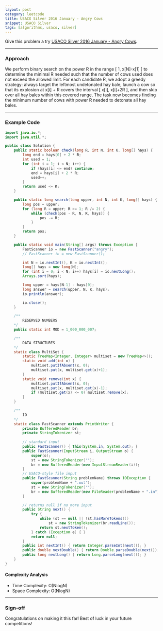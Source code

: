 ```yaml
---
layout: post
category: leetcode
title: USACO Silver 2016 January - Angry Cows
snippet: USACO Silver
tags: [algorithms, usaco, silver]
---
```


Give this problem a try [USACO Silver 2016 January - Angry Cows](http://usaco.org/index.php?page=viewproblem2&cpid=594).

---

### Approach

We perform binary search on the power R in the range [ 1, x[N]-x[1] ] to determine the minimal R needed such that the number of cows used does not exceed the allowed limit. For each candidate R, we adopt a greedy strategy: always target the leftmost undetonated hay bale, launch a cow so that its explosion at x[i] + R covers the interval [ x[i], x[i]+2R ], and then skip over all hay bales within this covered range. The task now becomes finding the minimum number of cows with power R needed to detonate all hay bales.

---

### Example Code

```java
import java.io.*;
import java.util.*;

public class Solution {
	public static boolean check(long R, int N, int K, long[] hays) {
		long end = hays[0] + 2 * R;
		int used = 1;
		for (int i = 1; i < N; i++) {
			if (hays[i] <= end) continue;
			end = hays[i] + 2 * R;
			used++;
		}
		return used <= K;
	}

	public static long search(long upper, int N, int K, long[] hays) {
		long pos = upper;
		for (long R = upper; R >= 1; R /= 2) {
			while (check(pos - R, N, K, hays)) {
				pos -= R;
			}
		}
		return pos;
	}

    public static void main(String[] args) throws Exception {
        FastScanner io = new FastScanner("angry");
		// FastScanner io = new FastScanner();

		int N = io.nextInt(), K = io.nextInt();
		long[] hays = new long[N];
		for (int i = 0; i < N; i++) hays[i] = io.nextLong();
		Arrays.sort(hays);

		long upper = hays[N-1] - hays[0];
		long answer = search(upper, N, K, hays);
		io.println(answer);

		io.close();
    }

    /**
        RESERVED NUMBERS
    */
    public static int MOD = 1_000_000_007;

    /**
        DATA STRUCTURES
    */
    static class MultiSet {
        static TreeMap<Integer, Integer> multiset = new TreeMap<>();
        static void add(int x) {
            multiset.putIfAbsent(x, 0);
            multiset.put(x, multiset.get(x)+1);
        }
        static void remove(int x) {
            multiset.putIfAbsent(x, 0);
            multiset.put(x, multiset.get(x)-1);
            if (multiset.get(x) <= 0) multiset.remove(x);
        }
    }

    /**
        IO
    */
    static class FastScanner extends PrintWriter {
        private BufferedReader br;
        private StringTokenizer st;
		
		// standard input
        public FastScanner() { this(System.in, System.out); }
		public FastScanner(InputStream i, OutputStream o) {
            super(o);
			st = new StringTokenizer("");
            br = new BufferedReader(new InputStreamReader(i));
        }
		// USACO-style file input
        public FastScanner(String problemName) throws IOException {
            super(problemName + ".out");
			st = new StringTokenizer("");
            br = new BufferedReader(new FileReader(problemName + ".in"));
        }

        // returns null if no more input
        public String next() {
            try {
                while (st == null || !st.hasMoreTokens())
                    st = new StringTokenizer(br.readLine());
                return st.nextToken();
            } catch (Exception e) { }
            return null;
        }
        public int nextInt() { return Integer.parseInt(next()); }  
        public double nextDouble() { return Double.parseDouble(next()); }   
        public long nextLong() { return Long.parseLong(next()); }   
    }
}
```

#### Complexity Analysis

- Time Complexity: O(NlogN)
- Space Complexity: O(NlogN)

---

### Sign-off

Congratulations on making it this far! Best of luck in your future competitions!